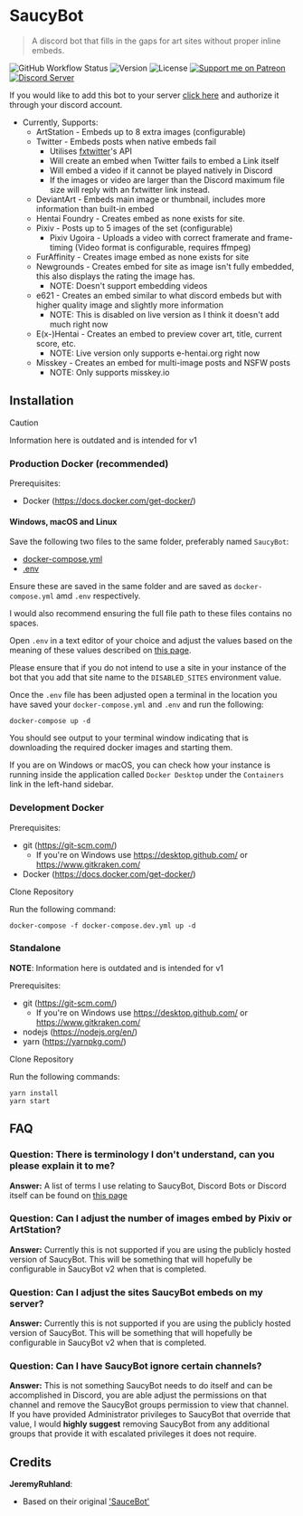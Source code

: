 SaucyBot
========

> A discord bot that fills in the gaps for art sites without proper inline embeds.

![GitHub Workflow Status](https://img.shields.io/github/actions/workflow/status/Sn0wCrack/saucybot-discord/continuous-integration.yml?branch=v2)
![Version](https://img.shields.io/github/v/release/Sn0wCrack/saucybot-discord)
![License](https://img.shields.io/github/license/sn0wcrack/saucybot-discord)
[![Support me on Patreon](https://img.shields.io/endpoint.svg?url=https%3A%2F%2Fshieldsio-patreon.vercel.app%2Fapi%3Fusername%3Dsaucybot%26type%3Dpatrons&style=flat)](https://patreon.com/saucybot)
<a target="_blank" href="https://discord.gg/E642ScHyHj">![Discord Server](https://img.shields.io/discord/928546369935917076?color=5764f4&label=discord&logo=discord&logoColor=fff)</a>

If you would like to add this bot to your server [click here](https://discordapp.com/api/oauth2/authorize?client_id=647368715742216193&permissions=67497024&scope=bot) and authorize it through your discord account.

* Currently, Supports:
  * ArtStation - Embeds up to 8 extra images (configurable)
  * Twitter - Embeds posts when native embeds fail
    * Utilises [fxtwitter](https://github.com/FixTweet/FixTweet)'s API
    * Will create an embed when Twitter fails to embed a Link itself
    * Will embed a video if it cannot be played natively in Discord
    * If the images or video are larger than the Discord maximum file size will reply with an fxtwitter link instead.
  * DeviantArt - Embeds main image or thumbnail, includes more information than built-in embed
  * Hentai Foundry - Creates embed as none exists for site.
  * Pixiv - Posts up to 5 images of the set (configurable)
    * Pixiv Ugoira - Uploads a video with correct framerate and frame-timing (Video format is configurable, requires ffmpeg)
  * FurAffinity - Creates image embed as none exists for site
  * Newgrounds - Creates embed for site as image isn't fully embedded, this also displays the rating the image has.
    * NOTE: Doesn't support embedding videos
  * e621 - Creates an embed similar to what discord embeds but with higher quality image and slightly more information
    * NOTE: This is disabled on live version as I think it doesn't add much right now
  * E(x-)Hentai - Creates an embed to preview cover art, title, current score, etc.
    * NOTE: Live version only supports e-hentai.org right now
  * Misskey - Creates an embed for multi-image posts and NSFW posts
    * NOTE: Only supports misskey.io

Installation
----------

> [!CAUTION]
> Information here is outdated and is intended for v1

### Production Docker (recommended)

Prerequisites:
 - Docker (https://docs.docker.com/get-docker/)

#### Windows, macOS and Linux

Save the following two files to the same folder, preferably named `SaucyBot`:
 - [docker-compose.yml](https://raw.githubusercontent.com/Sn0wCrack/saucybot-discord/master/docker-compose.prod.yml)
 - [.env](https://raw.githubusercontent.com/Sn0wCrack/saucybot-discord/master/.env.example)

Ensure these are saved in the same folder and are saved as `docker-compose.yml` amd `.env` respectively.

I would also recommend ensuring the full file path to these files contains no spaces.

Open `.env` in a text editor of your choice and adjust the values based on the meaning of these values described on [this page](https://github.com/Sn0wCrack/saucybot-discord/wiki/Environment-Variable-Values).

Please ensure that if you do not intend to use a site in your instance of the bot that you add that site name to the `DISABLED_SITES` environment value.

Once the `.env` file has been adjusted open a terminal in the location you have saved your `docker-compose.yml` and `.env` and run the following:

```shell
docker-compose up -d
```

You should see output to your terminal window indicating that is downloading the required docker images and starting them.

If you are on Windows or macOS, you can check how your instance is running inside the application called `Docker Desktop` under the `Containers` link in the left-hand sidebar.

### Development Docker

Prerequisites:
 - git (https://git-scm.com/)
   - If you're on Windows use https://desktop.github.com/ or https://www.gitkraken.com/
 - Docker (https://docs.docker.com/get-docker/)

<!-- TODO: Improve this section -->

Clone Repository

Run the following command:
```shell
docker-compose -f docker-compose.dev.yml up -d
```

### Standalone

**NOTE**: Information here is outdated and is intended for v1

Prerequisites:
 - git (https://git-scm.com/)
    - If you're on Windows use https://desktop.github.com/ or https://www.gitkraken.com/
 - nodejs (https://nodejs.org/en/)
 - yarn (https://yarnpkg.com/)

<!-- TODO: Improve this section -->

Clone Repository

Run the following commands:
```shell
yarn install
yarn start
```


FAQ
---

### Question: There is terminology I don't understand, can you please explain it to me?
**Answer:** A list of terms I use relating to SaucyBot, Discord Bots or Discord itself can be found on [this page](https://github.com/Sn0wCrack/saucybot-discord/wiki/Glossary)

### Question: Can I adjust the number of images embed by Pixiv or ArtStation?
**Answer:** Currently this is not supported if you are using the publicly hosted version of SaucyBot.
This will be something that will hopefully be configurable in SaucyBot v2 when that is completed.

### Question: Can I adjust the sites SaucyBot embeds on my server?
**Answer:** Currently this is not supported if you are using the publicly hosted version of SaucyBot.
This will be something that will hopefully be configurable in SaucyBot v2 when that is completed.

### Question: Can I have SaucyBot ignore certain channels?
**Answer:** This is not something SaucyBot needs to do itself and can be accomplished in Discord, you are able adjust the permissions on that channel and remove the SaucyBot groups permission to view that channel.
If you have provided Administrator privileges to SaucyBot that override that value, I would **highly suggest** removing SaucyBot from any additional groups that provide it with escalated privileges it does not require.

Credits
-------

**JeremyRuhland**:

* Based on their original ['SauceBot'](https://github.com/JeremyRuhland/saucebot-discord)
